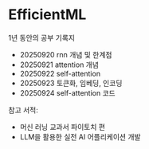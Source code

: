 # EfficientML
1년 동안의 공부 기록지

- 20250920 rnn 개념 및 한계점
- 20250921 attention 개념
- 20250922 self-attention
- 20250923 토큰화, 임베딩, 인코딩
- 20250924 self-attention 코드


참고 서적: 
- 머신 러닝 교과서 파이토치 편
- LLM을 활용한 실전 AI 어플리케이션 개발